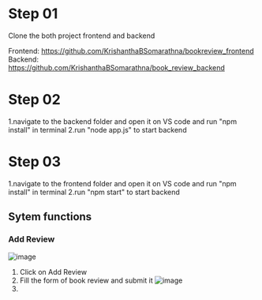 # Step 01

Clone the both project frontend and backend

Frontend: https://github.com/KrishanthaBSomarathna/bookreview_frontend
Backend: https://github.com/KrishanthaBSomarathna/book_review_backend

# Step 02
1.navigate to the backend folder and open it on VS code and run "npm install" in terminal
2.run "node app.js" to start backend

# Step 03
1.navigate to the frontend folder and open it on VS code and run "npm install" in terminal
2.run "npm start" to start backend

## Sytem functions
### Add Review
![image](https://github.com/user-attachments/assets/f73dfc00-fc6a-4d4c-9981-965ba219c12e)

1. Click on Add Review
2. Fill the form of book review and submit it ![image](https://github.com/user-attachments/assets/d214f1d1-8590-489a-8fee-58e6b0c2e164)
3. 

